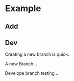# Example

## Add

## Dev

Creating a new branch is quick.


A new Branch...


Develope branch testing...
